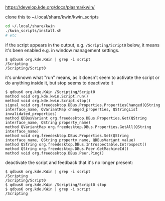 <https://develop.kde.org/docs/plasma/kwin/>

clone this to ~/.local/share/kwin/kwin_scripts

```bash
cd ~/.local/share/kwin
./kwin_scripts/install.sh
# etc
```

if the script appears in the output, e.g. `/Scripting/Script0` below, it means it's been enabled e.g. in window management settings.

```
$ qdbus6 org.kde.KWin | grep -i script
/Scripting
/Scripting/Script0
```

it's unknown what "run" means, as it doesn't seem to activate the script or do anything inside it, but stop seems to deactivate it

```
$ qdbus6 org.kde.KWin /Scripting/Script0
method void org.kde.kwin.Script.run()
method void org.kde.kwin.Script.stop()
signal void org.freedesktop.DBus.Properties.PropertiesChanged(QString interface_name, QVariantMap changed_properties, QStringList invalidated_properties)
method QDBusVariant org.freedesktop.DBus.Properties.Get(QString interface_name, QString property_name)
method QVariantMap org.freedesktop.DBus.Properties.GetAll(QString interface_name)
method void org.freedesktop.DBus.Properties.Set(QString interface_name, QString property_name, QDBusVariant value)
method QString org.freedesktop.DBus.Introspectable.Introspect()
method QString org.freedesktop.DBus.Peer.GetMachineId()
method void org.freedesktop.DBus.Peer.Ping()
```

deactivate the script and feedback that it's no longer present:

```
$ qdbus6 org.kde.KWin | grep -i script
/Scripting
/Scripting/Script0
$ qdbus6 org.kde.KWin /Scripting/Script0 stop
$ qdbus6 org.kde.KWin | grep -i script
/Scripting
```
